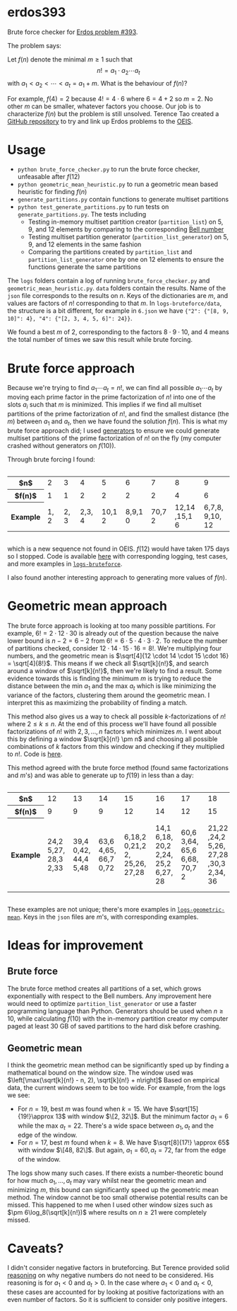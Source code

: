 ﻿# erdos393

Brute force checker for [Erdos problem #393](https://www.erdosproblems.com/393).

The problem says:

Let $f(n)$ denote the minimal $m \geq 1$ such that
$$n! = a_1 \cdot a_2 \cdots a_t$$
with $a_1 < a_2 < \cdots < a_t = a_1 + m$. What is the behaviour of $f(n)$?

For example, $f(4) = 2$ because $4! = 4 \cdot 6$ where $6 = 4 + 2$ so $m = 2$. No other $m$ can be smaller, whatever factors you choose. Our job is to characterize $f(n)$ but the problem is still unsolved. Terence Tao created a [GitHub repository](https://github.com/teorth/erdosproblems) to try and link up Erdos problems to the [OEIS](https://oeis.org/).

# Usage

- `python brute_force_checker.py` to run the brute force checker, unfeasable after $f(12)$
- `python geometric_mean_heuristic.py` to run a geometric mean based heuristic for finding $f(n)$
- `generate_partitions.py` contain functions to generate multiset partitions
- `python test_generate_partitions.py` to run tests on `generate_partitions.py`. The tests including
    - Testing in-memory multiset partition creator (`partition_list`) on 5, 9, and 12 elements by comparing to the corresponding [Bell number](https://en.wikipedia.org/wiki/Bell_number)
    - Testing multiset partition generator (`partition_list_generator`) on 5, 9, and 12 elements in the same fashion
    - Comparing the partitions created by `partition_list` and `partition_list_generator` one by one on 12 elements to ensure the functions generate the same partitions

The `logs` folders contain a log of running `brute_force_checker.py` and `geometric_mean_heuristic.py`. `data` folders contain the results. Name of the `json` file corresponds to the results on $n$. Keys of the dictionaries are $m$, and values are factors of $n!$ corresponding to that $m$. In `logs-bruteforce/data`, the structure is a bit different, for example in `6.json` we have `{"2": {"[8, 9, 10]": 4}, "4": {"[2, 3, 4, 5, 6]": 24}}`. 

We found a best $m$ of $2$, corresponding to the factors $8\cdot9\cdot10$, and 4 means the total number of times we saw this result while brute forcing.

# Brute force approach

Because we're trying to find $a_1 \cdots a_t = n!$, we can find all possible $a_1\cdots a_t$ by moving each prime factor in the prime factorization of $n!$ into one of the slots $a_i$ such that $m$ is minimized. This implies if we find all multiset partitions of the prime factorization of $n!$, and find the smallest distance (the $m$) between $a_1$ and $a_t$, then we have found the solution $f(n)$. This is what my brute force approach did; I used [generators](https://github.com/swrlly/erdos393/blob/31c0bd979919ff06c69f98909e2968ec0bccc3c8/generate_partitions.py#L77) to ensure we could generate multiset partitions of the prime factorization of $n!$ on the fly (my computer crashed without generators on $f(10)$).

Through brute forcing I found:

<div style="display:flex; justify-content: center;">
    <table>
    <tr>
        <th>$n$</th>
        <td>2</td>
        <td>3 </td>
        <td>4 </td>
        <td>5 </td>
        <td>6 </td>
        <td>7 </td>
        <td>8 </td>
        <td>9 </td>
        <td>10 </td>
        <td>11 </td>
    </tr>
    <tr>
        <th>$f(n)$ </th>
        <td>1 </td>
        <td>1 </td>
        <td>2 </td>
        <td>2 </td>
        <td>2 </td>
        <td>2 </td>
        <td>4 </td>
        <td>6 </td>
        <td>7 </td>
        <td>6 </td>
    </tr>
    <tr>
        <th>Example </th>
        <td><div style="width:21px">1,2</div> </td>
        <td><div style="width:21px">2,3</div> </td>
        <td><div style="width:33px">2,3,4</div> </td>
        <td><div style="width:38px">10,12</div></td>
        <td><div style="width:42px">8,9,10</div> </td>
        <td><div style="width:38px">70,72</div></td>
        <td><div style="width:50px">12,14,15,16</div></td>
        <td><div style="width:50px">6,7,8,9,10,12</div></td>
        <td><div style="width:59px">9,10,12,14,15,16</div></td>
        <td><div style="width:46px">30,32,33,35,36</div></td>
    </tr>
    </table>
</div>

which is a new sequence not found in OEIS. $f(12)$ would have taken 175 days so I stopped. Code is available [here](https://github.com/swrlly/erdos393) with corresponding logging, test cases, and more examples in [`logs-bruteforce`](https://github.com/swrlly/erdos393/tree/main/logs-bruteforce).

I also found another interesting approach to generating more values of $f(n)$.

# Geometric mean approach

The brute force approach is looking at too many possible partitions. For example, $6! = 2 \cdot 12 \cdot 30$ is already out of the question because the naive lower bound is $n - 2 = 6 - 2$ from $6! = 6 \cdot 5 \cdot 4 \cdot 3 \cdot 2$. To reduce the number of partitions checked, consider  $12 \cdot 14 \cdot 15 \cdot 16 = 8!$. We're multiplying four numbers, and the geometric mean is $\sqrt[4]{12 \cdot 14 \cdot 15 \cdot 16} = \sqrt[4]{8!}$. This means if we check all $\sqrt[k]{n!}$, and search around a window of $\sqrt[k]{n!}$, then we're likely to find a result. Some evidence towards this is finding the minimum $m$ is trying to reduce the distance between the min $a_1$ and the max $a_t$ which is like minimizing the variance of the factors, clustering them around the geometric mean. I interpret this as maximizing the probability of finding a match.

This method also gives us a way to check all possible $k$-factorizations of $n!$ where $2 \leq k \leq n$. At the end of this process we'll have found all possible factorizations of $n!$ with $2, 3,\dots, n$ factors which minimizes $m$. I went about this by defining a window $\sqrt[k]{n!} \pm n$ and choosing all possible combinations of $k$ factors from this window and checking if they multiplied to $n!$. Code is [here](https://github.com/swrlly/erdos393/blob/main/geometric_mean_heuristic.py).

This method agreed with the brute force method (found same factorizations and $m$'s) and was able to generate up to $f(19)$ in less than a day:

<div style="display:flex; justify-content: center;">
    <table>
    <tr>
        <th>$n$</th>
        <td>12</td>
        <td>13 </td>
        <td>14 </td>
        <td>15 </td>
        <td>16 </td>
        <td>17 </td>
        <td>18 </td>
        <td>19 </td>
    </tr>
    <tr>
        <th>$f(n)$ </th>
        <td>9 </td>
        <td>9 </td>
        <td>9 </td>
        <td>12 </td>
        <td>14 </td>
        <td>12 </td>
        <td>15 </td>
        <td>16 </td>
    </tr>
    <tr>
        <th>Example </th>
        <td><div style="width:42px">24,25,27,28,32,33</div> </td>
        <td><div style="width:42px">39,40,42,44,45,48</div> </td>
        <td><div style="width:42px">63,64,65,66,70,72</div> </td>
        <td><div style="width:55px">6,18,20,21,22, 25,26, 27,28</div></td>
        <td><div style="width:42px">14,16,18,20,22,24,25,26,27,28</div> </td>
        <td><div style="width:45px">60,63,64,65,66,68,70,72</div></td>
        <td><div style="width:50px">21,22,24,25,26,27,28,30,32,34,36</div></td>
        <td><div style="width:50px">6,8,9,10,12,13,14,15,16,17,18,19,20,21,22</div></td>
    </tr>
    </table>
</div>

These examples are not unique; there's more examples in [`logs-geometric-mean`](https://github.com/swrlly/erdos393/tree/main/logs-geometric-mean). Keys in the `json` files are $m$'s, with corresponding examples.

# Ideas for improvement

## Brute force
The brute force method creates all partitions of a set, which grows exponentially with respect to the Bell numbers. Any improvement here would need to optimize `partition_list_generator` or use a faster programming language than Python. Generators should be used when $n \geq 10$, while calculating $f(10)$ with the in-memory partition creator my computer paged at least 30 GB of saved partitions to the hard disk before crashing.

## Geometric mean
I think the geometric mean method can be significantly sped up by finding a mathematical bound on the window size. The window used was $\left[\max(\sqrt[k]{n!} - n, 2), \sqrt[k]{n!} + n\right]$ Based on empirical data, the current windows seem to be too wide. For example, from the logs we see:
- For $n = 19$, best $m$ was found when $k = 15$. We have $\sqrt[15]{19!}\approx 13$ with window $\[2, 32\]$. But the minimum factor $a_1 = 6$ while the max $a_t = 22$. There's a wide space between $a_1, a_t$ and the edge of the window.
- For $n = 17$, best $m$ found when $k=8$. We have $\sqrt[8]{17!} \approx 65$ with window $\[48, 82\]$. But again, $a_1 = 60, a_t = 72$, far from the edge of the window. 

The logs show many such cases. If there exists a number-theoretic bound for how much $a_1, \dots, a_t$ may vary whilst near the geometric mean and minimizing $m$, this bound can significantly speed up the geometric mean method. The window cannot be too small otherwise potential results can be missed. This happened to me when I used other window sizes such as $\pm 6\log_8(\sqrt[k]{n!})$ where results on $n\geq21$ were completely missed.

# Caveats?

I didn't consider negative factors in bruteforcing. But Terence provided solid [reasoning](https://github.com/teorth/erdosproblems/issues/92#issuecomment-3293076473) on why negative numbers do not need to be considered. His reasoning is for $a_1 < 0$ and $a_t > 0$. In the case where $a_1 < 0$ and $a_t < 0$, these cases are accounted for by looking at positive factorizations with an even number of factors. So it is sufficient to consider only positive integers.